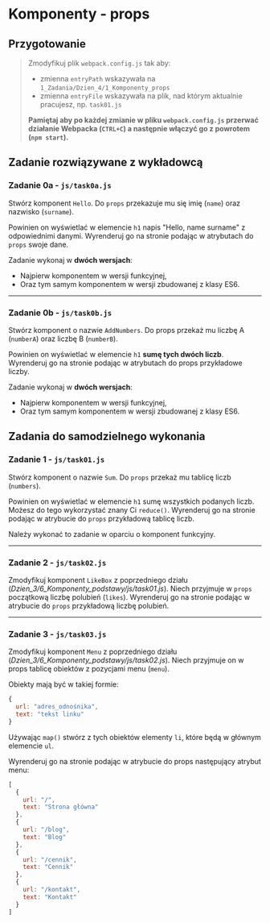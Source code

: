 # Komponenty - props

## Przygotowanie
> Zmodyfikuj plik `webpack.config.js` tak aby:
> - zmienna `entryPath` wskazywała na `1_Zadania/Dzien_4/1_Komponenty_props`
> - zmienna `entryFile` wskazywała na plik, nad którym aktualnie pracujesz, np. `task01.js`
>
> **Pamiętaj aby po każdej zmianie w pliku `webpack.config.js` przerwać działanie Webpacka (`CTRL+C`) a następnie włączyć go z powrotem (`npm start`).**



## Zadanie rozwiązywane z wykładowcą

### Zadanie 0a - `js/task0a.js`

Stwórz komponent `Hello`. Do `props` przekazuje mu się 
imię (`name`) oraz nazwisko (`surname`).

Powinien on wyświetlać w elemencie `h1` napis "Hello, name surname" 
z odpowiednimi danymi. Wyrenderuj go na stronie podając w 
atrybutach do `props` swoje dane.

Zadanie wykonaj w **dwóch wersjach**:
- Najpierw komponentem w wersji funkcyjnej,
- Oraz tym samym komponentem w wersji zbudowanej z klasy ES6.

---

### Zadanie 0b - `js/task0b.js`
Stwórz komponent o nazwie `AddNumbers`. Do props przekaż mu 
liczbę A (`numberA`) oraz liczbę B (`numberB`).

Powinien on wyświetlać w elemencie `h1` **sumę tych dwóch liczb**. 
Wyrenderuj go na stronie podając w atrybutach do props przykładowe 
liczby.

Zadanie wykonaj w **dwóch wersjach**:

- Najpierw komponentem w wersji funkcyjnej,
- Oraz tym samym komponentem w wersji zbudowanej z klasy ES6.



## Zadania do samodzielnego wykonania

### Zadanie 1 - `js/task01.js`

Stwórz komponent o nazwie `Sum`. Do `props` przekaż mu tablicę liczb (`numbers`).

Powinien on wyświetlać w elemencie `h1` sumę wszystkich podanych liczb. Możesz do tego wykorzystać znany Ci `reduce()`. Wyrenderuj go na stronie podając w atrybucie do `props` przykładową tablicę liczb.

Należy wykonać to zadanie w oparciu o komponent funkcyjny.

---

### Zadanie 2 - `js/task02.js`

Zmodyfikuj komponent `LikeBox` z poprzedniego działu (*Dzien_3/6_Komponenty_podstawy/js/task01.js*). Niech przyjmuje w `props` początkową liczbę polubień (`likes`). Wyrenderuj go na stronie podając w atrybucie do `props` przykładową liczbę polubień.

---

### Zadanie 3 - `js/task03.js`

Zmodyfikuj komponent `Menu` z poprzedniego działu (*Dzien_3/6_Komponenty_podstawy/js/task02.js*). Niech przyjmuje on w props tablicę obiektów z pozycjami menu (`menu`).

Obiekty mają być w takiej formie:
```js
{
  url: "adres_odnośnika",
  text: "tekst linku"
}
```

Używając `map()` stwórz z tych obiektów elementy `li`, które będą w głównym elemencie `ul`.

Wyrenderuj go na stronie podając w atrybucie do props następujący atrybut menu:
```js
[
  {
    url: "/",
    text: "Strona główna"
  },
  {
    url: "/blog",
    text: "Blog"
  },
  {
    url: "/cennik",
    text: "Cennik"
  },
  {
    url: "/kontakt",
    text: "Kontakt"
  }
]
```
